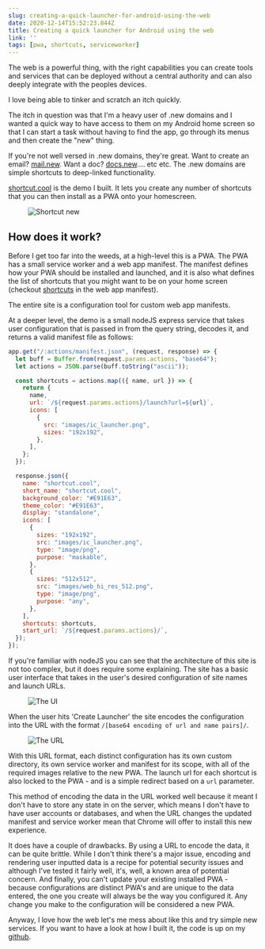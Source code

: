 ```yaml
---
slug: creating-a-quick-launcher-for-android-using-the-web
date: 2020-12-14T15:52:23.844Z
title: Creating a quick launcher for Android using the web
link: ''
tags: [pwa, shortcuts, serviceworker]
---
```


The web is a powerful thing, with the right capabilities you can create tools and services that can be deployed without a central authority and can also deeply integrate with the peoples devices.

I love being able to tinker and scratch an itch quickly.

The itch in question was that I'm a heavy user of .new domains and I wanted a quick way to have access to them on my Android home screen so that I can start a task without having to find the app, go through its menus and then create the "new" thing.

If you're not well versed in .new domains, they're great. Want to create an email? [mail.new](https://mail.new/). Want a doc? [docs.new](https://docs.new).... etc etc. The .new domains are simple shortcuts to deep-linked functionality.

[shortcut.cool](https://shortcut.cool) is the demo I built. It lets you create any number of shortcuts that you can then install as a PWA onto your homescreen.

<figure><img src="/images/2020-12-14-creating-a-quick-launcher-for-android-using-the-web-0.jpeg" alt="Shortcut new"></figure>

## How does it work?

Before I get too far into the weeds, at a high-level this is a PWA. The PWA has a small service worker and a web app manifest. The manifest defines how your PWA should be installed and launched, and it is also what defines the list of shortcuts that you might want to be on your home screen (checkout [shortcuts](https://web.dev/app-shortcuts/) in the web app manifest).&nbsp;

The entire site is a configuration tool for custom web app manifests.

At a deeper level, the demo is a small nodeJS express service that takes user configuration that is passed in from the query string, decodes it, and returns a valid manifest file as follows:

```javascript
app.get("/:actions/manifest.json", (request, response) => {
  let buff = Buffer.from(request.params.actions, "base64");
  let actions = JSON.parse(buff.toString("ascii"));

  const shortcuts = actions.map(({ name, url }) => {
    return {
      name,
      url: `/${request.params.actions}/launch?url=${url}`,
      icons: [
        {
          src: "images/ic_launcher.png",
          sizes: "192x192",
        },
      ],
    };
  });

  response.json({
    name: "shortcut.cool",
    short_name: "shortcut.cool",
    background_color: "#E91E63",
    theme_color: "#E91E63",
    display: "standalone",
    icons: [
      {
        sizes: "192x192",
        src: "images/ic_launcher.png",
        type: "image/png",
        purpose: "maskable",
      },
      {
        sizes: "512x512",
        src: "images/web_hi_res_512.png",
        type: "image/png",
        purpose: "any",
      },
    ],
    shortcuts: shortcuts,
    start_url: `/${request.params.actions}/`,
  });
});
```

If you're familiar with nodeJS you can see that the architecture of this site is not too complex, but it does require some explaining. The site has a basic user interface that takes in the user's desired configuration of site names and launch URLs.

<figure><img src="/images/2020-12-14-creating-a-quick-launcher-for-android-using-the-web-1.jpeg" alt="The UI"></figure>

When the user hits 'Create Launcher' the site encodes the configuration into the URL with the format `/[base64 encoding of url and name pairs]/`.

<figure><img src="/images/2020-12-14-creating-a-quick-launcher-for-android-using-the-web-2.jpeg" alt="The URL"></figure>

With this URL format, each distinct configuration has its own custom directory, its own service worker and manifest for its scope, with all of the required images relative to the new PWA. The launch url for each shortcut is also locked to the PWA - and is a simple redirect based on a `url` parameter.

This method of encoding the data in the URL worked well because it meant I don't have to store any state in on the server, which means I don't have to have user accounts or databases, and when the URL changes the updated manifest and service worker mean that Chrome will offer to install this new experience. 

It does have a couple of drawbacks. By using a URL to encode the data, it can be quite brittle. While I don't think there's a major issue, encoding and rendering user inputted data is a recipe for potential security issues and although I've tested it fairly well, it's, well, a known area of potential concern. And finally, you can't update your existing installed PWA - because configurations are distinct PWA's and are unique to the data entered, the one you create will always be the way you configured it. Any change you make to the configuration will be considered a new PWA.

Anyway, I love how the web let's me mess about like this and try simple new services. If you want to have a look at how I built it, the code is up on my [github](https://github.com/PaulKinlan/quick.new).

